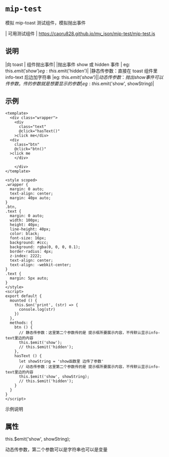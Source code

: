 # `mip-test`

模拟 mip-toast 测试组件，模拟抛出事件

| 可用测试组件 | https://caoru828.github.io/my_json/mip-test/mip-test.js

## 说明

|向 toast | 组件抛出事件|
|抛出事件 show 或 hidden 事件 | eg: this.$emit('show') eg: this.$emit('hidden')|
|静态传参数：直接在 toast 组件里 info-text 后边加字符串 |eg: this.$emit('show')|
|动态传参数：抛出 show 事件可以传参数，传的参数就是想要显示的参数 |eg: this.$emit('show', showString)|

## 示例

```
<template>
  <div class="wrapper">
    <div
      class="text"
      @click="hasText()"
    >click me</div>
  <div
    class="btn"
    @click="btn()"
  >click me
    </div>

    </div>
</template>

<style scoped>
.wrapper {
  margin: 0 auto;
  text-align: center;
  margin: 40px auto;
}
.btn,
.text {
  margin: 0 auto;
  width: 100px;
  height: 40px;
  line-height: 40px;
  color: black;
  font-size: 16px;
  background: #ccc;
  background: rgba(0, 0, 0, 0.1);
  border-radius: 4px;
  z-index: 2222;
  text-align: center;
  text-align: -webkit-center;
}
.text {
  margin: 5px auto;
}
</style>
<script>
export default {
  mounted () {
    this.$on('print', (str) => {
      console.log(str)
    })
  },
  methods: {
    btn () {
      // 静态传参数：这里第二个参数传的是 提示框所要展示内容，不传默认显示info-text里边的内容
      this.$emit('show');
      // this.$emit('hidden');
    },
    hasText () {
      let showString = 'show函数里 边传了参数'
      // 动态传参数：这里第二个参数传的是 提示框所要展示内容，不传默认显示info-text里边的内容
      this.$emit('show', showString);
      // this.$emit('hidden');
    }
  }
}
</script>
```

示例说明

## 属性

this.$emit('show', showString); 

动态传参数，第二个参数可以是字符串也可以是变量
